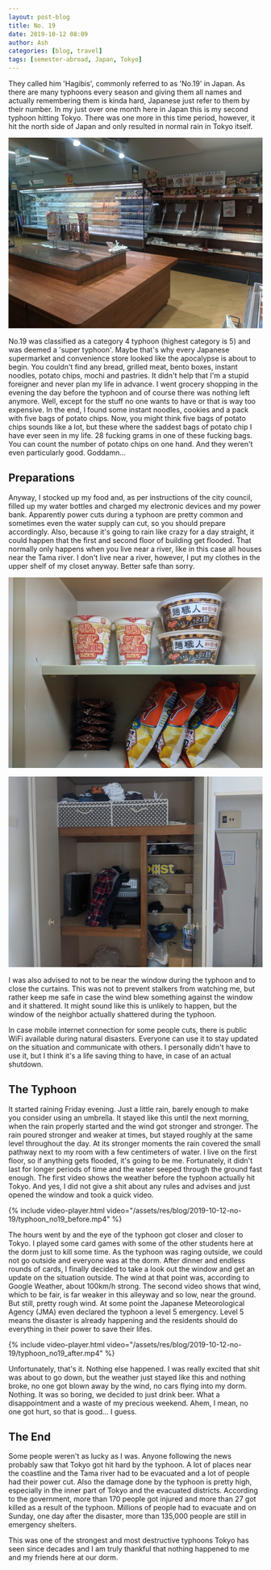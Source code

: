 ```yaml
---
layout: post-blog
title: No. 19
date: 2019-10-12 08:09
author: Ash
categories: [blog, travel]
tags: [semester-abroad, Japan, Tokyo]
---
```


They called him 'Hagibis', commonly referred to as 'No.19' in Japan. As there are many typhoons every season and giving them all names and actually remembering them is kinda hard, Japanese just refer to them by their number. In my just over one month here in Japan this is my second typhoon hitting Tokyo. There was one more in this time period, however, it hit the north side of Japan and only resulted in normal rain in Tokyo itself.

![empty-supermarket](/assets/res/blog/2019-10-12-no-19/empty-supermarket.jpg)

No.19 was classified as a category 4 typhoon (highest category is 5) and was deemed a 'super typhoon'. Maybe that's why every Japanese supermarket and convenience store looked like the apocalypse is about to begin. You couldn't find any bread, grilled meat, bento boxes, instant noodles, potato chips, mochi and pastries. It didn't help that I'm a stupid foreigner and never plan my life in advance. I went grocery shopping in the evening the day before the typhoon and of course there was nothing left anymore. Well, except for the stuff no one wants to have or that is way too expensive. In the end, I found some instant noodles, cookies and a pack with five bags of potato chips. Now, you might think five bags of potato chips sounds like a lot, but these where the saddest bags of potato chip I have ever seen in my life. 28 fucking grams in one of these fucking bags. You can count the number of potato chips on one hand. And they weren't even particularly good. Goddamn...

## Preparations

Anyway, I stocked up my food and, as per instructions of the city council, filled up my water bottles and charged my electronic devices and my power bank. Apparently power cuts during a typhoon are pretty common and sometimes even the water supply can cut, so you should prepare accordingly. Also, because it's going to rain like crazy for a day straight, it could happen that the first and second floor of building get flooded. That normally only happens when you live near a river, like in this case all houses near the Tama river. I don't live near a river, however, I put my clothes in the upper shelf of my closet anyway. Better safe than sorry.

![provisions](/assets/res/blog/2019-10-12-no-19/provision.jpg)

![clothes-evacuation](/assets/res/blog/2019-10-12-no-19/clothes-evacuation.jpg)

I was also advised to not to be near the window during the typhoon and to close the curtains. This was not to prevent stalkers from watching me, but rather keep me safe in case the wind blew something against the window and it shattered. It might sound like this is unlikely to happen, but the window of the neighbor actually shattered during the typhoon.

In case mobile internet connection for some people cuts, there is public WiFi available during natural disasters. Everyone can use it to stay updated on the situation and communicate with others. I personally didn't have to use it, but I think it's a life saving thing to have, in case of an actual shutdown.

## The Typhoon

It started raining Friday evening. Just a little rain, barely enough to make you consider using an umbrella. It stayed like this until the next morning, when the rain properly started and the wind got stronger and stronger. The rain poured stronger and weaker at times, but stayed roughly at the same level throughout the day. At its stronger moments the rain covered the small pathway next to my room with a few centimeters of water. I live on the first floor, so if anything gets flooded, it's going to be me. Fortunately, it didn't last for longer periods of time and the water seeped through the ground fast enough. The first video shows the weather before the typhoon actually hit Tokyo. And yes, I did not give a shit about any rules and advises and just opened the window and took a quick video.

{% include video-player.html video="/assets/res/blog/2019-10-12-no-19/typhoon_no19_before.mp4" %}

The hours went by and the eye of the typhoon got closer and closer to Tokyo. I played some card games with some of the other students here at the dorm just to kill some time. As the typhoon was raging outside, we could not go outside and everyone was at the dorm. After dinner and endless rounds of cards, I finally decided to take a look out the window and get an update on the situation outside. The wind at that point was, according to Google Weather, about 100km/h strong. The second video shows that wind, which to be fair, is far weaker in this alleyway and so low, near the ground. But still, pretty rough wind. At some point the Japanese Meteorological Agency (JMA) even declared the typhoon a level 5 emergency. Level 5 means the disaster is already happening and the residents should do everything in their power to save their lifes.

{% include video-player.html video="/assets/res/blog/2019-10-12-no-19/typhoon_no19_after.mp4" %}

Unfortunately, that's it. Nothing else happened. I was really excited that shit was about to go down, but the weather just stayed like this and nothing broke, no one got blown away by the wind, no cars flying into my dorm. Nothing. It was so boring, we decided to just drink beer. What a disappointment and a waste of my precious weekend. Ahem, I mean, no one got hurt, so that is good... I guess.

## The End

Some people weren't as lucky as I was. Anyone following the news probably saw that Tokyo got hit hard by the typhoon. A lot of places near the coastline and the Tama river had to be evacuated and a lot of people had their power cut. Also the damage done by the typhoon is pretty high, especially in the inner part of Tokyo and the evacuated districts. According to the government, more than 170 people got injured and more than 27 got killed as a result of the typhoon. Millions of people had to evacuate and on Sunday, one day after the disaster, more than 135,000 people are still in emergency shelters.

This was one of the strongest and most destructive typhoons Tokyo has seen since decades and I am truly thankful that nothing happened to me and my friends here at our dorm.
